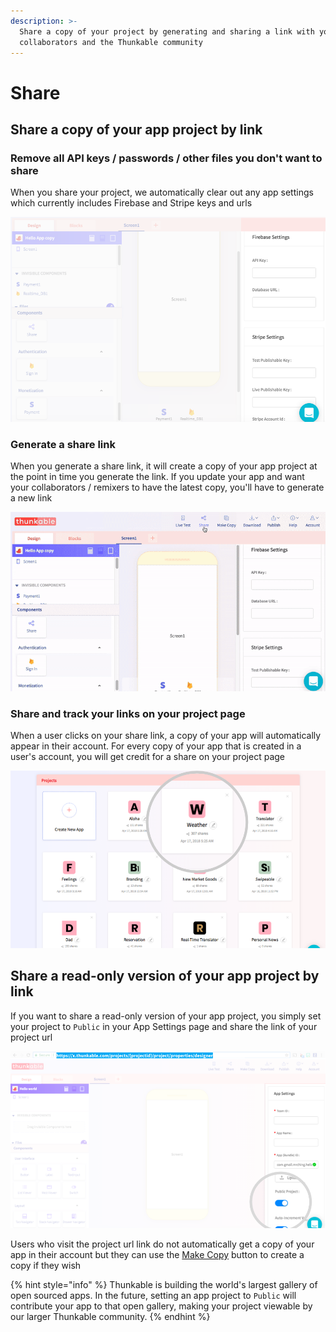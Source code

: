 ```yaml
---
description: >-
  Share a copy of your project by generating and sharing a link with your
  collaborators and the Thunkable community
---
```


# Share

## Share a copy of your app project by link

### Remove all API keys / passwords / other files you don't want to share

When you share your project, we automatically clear out any app settings which currently includes Firebase and Stripe keys and urls

![](../.gitbook/assets/firebasesetting.png)

### Generate a share link

When you generate a share link, it will create a copy of your app project at the point in time you generate the link. If you update your app and want your collaborators / remixers to have the latest copy, you'll have to generate a new link

![](../.gitbook/assets/generatelink.gif)

### Share and track your links on your project page

When a user clicks on your share link, a copy of your app will automatically appear in their account. For every copy of your app that is created in a user's account, you will get credit for a share on your project page

![](../.gitbook/assets/share-fig-3.png)

## Share a read-only version of your app project by link

If you want to share a read-only version of your app project, you simply set your project to `Public` in your App Settings page and share the link of your project url

![](../.gitbook/assets/thunkable-documentation-exhibits-100.png)

Users who visit the project url link do not automatically get a copy of your app in their account but they can use the [Make Copy](2-create/make-copy.md) button to create a copy if they wish

{% hint style="info" %}
Thunkable is building the world's largest gallery of open sourced apps. In the future, setting an app project to `Public` will contribute your app to that open gallery, making your project viewable by our larger Thunkable community.
{% endhint %}

### 

